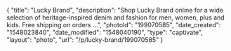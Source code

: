 {
    "title": "Lucky Brand",
    "description": "Shop Lucky Brand online for a wide selection of heritage-inspired denim and fashion for men, women, plus and kids. Free shipping on orders ...",
    "photoId": "199070585",
    "date_created": "1548023840",
    "date_modified": "1548040190",
    "type": "captivate",
    "layout": "photo",
    "url": "\/p\/lucky-brand\/199070585"
}